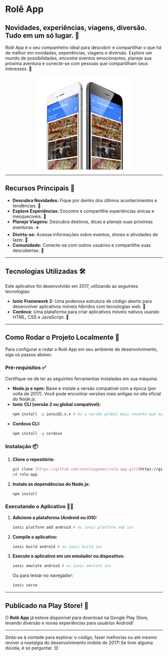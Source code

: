 # Rolê App

## Novidades, experiências, viagens, diversão. Tudo em um só lugar. 🚀

Rolê App é o seu companheiro ideal para descobrir e compartilhar o que há de melhor em novidades, experiências, viagens e diversão. Explore um mundo de possibilidades, encontre eventos emocionantes, planeje sua próxima aventura e conecte-se com pessoas que compartilham seus interesses. 🤝

<p align="center">
  <img src="https://raw.githubusercontent.com/stanleygomes/role-app/refs/heads/master/website/public/img/app.png" alt="Screenshot do Rolê App" width="300"/>
</p>

---

## Recursos Principais 🌟

* **Descubra Novidades:** Fique por dentro dos últimos acontecimentos e tendências. 📰
* **Explore Experiências:** Encontre e compartilhe experiências únicas e inesquecíveis. 💖
* **Planeje Viagens:** Descubra destinos, dicas e planeje suas próximas aventuras. ✈️
* **Divirta-se:** Acesse informações sobre eventos, shows e atividades de lazer. 🎉
* **Comunidade:** Conecte-se com outros usuários e compartilhe suas descobertas. 💬

---

## Tecnologias Utilizadas 🛠️

Este aplicativo foi desenvolvido em 2017, utilizando as seguintes tecnologias:

* **Ionic Framework 2:** Uma poderosa estrutura de código aberto para desenvolver aplicativos móveis híbridos com tecnologias web. 📱
* **Cordova:** Uma plataforma para criar aplicativos móveis nativos usando HTML, CSS e JavaScript. 🔗

---

## Como Rodar o Projeto Localmente 🚀

Para configurar e rodar o Rolê App em seu ambiente de desenvolvimento, siga os passos abaixo:

### Pré-requisitos ✅

Certifique-se de ter as seguintes ferramentas instaladas em sua máquina:

* **Node.js e npm:** Baixe e instale a versão compatível com a época (por volta de 2017). Você pode encontrar versões mais antigas no site oficial do Node.js.
* **Ionic CLI (versão 2 ou global compatível):**
    ```bash
    npm install -g ionic@2.x.x # Ou a versão global mais recente que suporte ionic 2
    ```
* **Cordova CLI:**
    ```bash
    npm install -g cordova
    ```

### Instalação 📦

1.  **Clone o repositório:**
    ```bash
    git clone [https://github.com/stanleygomes/role-app.git](https://github.com/stanleygomes/role-app.git)
    cd role-app
    ```
2.  **Instale as dependências do Node.js:**
    ```bash
    npm install
    ```

### Executando o Aplicativo 🏃‍♂️

1.  **Adicione a plataforma (Android ou iOS):**
    ```bash
    ionic platform add android # ou ionic platform add ios
    ```
2.  **Compile o aplicativo:**
    ```bash
    ionic build android # ou ionic build ios
    ```
3.  **Execute o aplicativo em um emulador ou dispositivo:**
    ```bash
    ionic emulate android # ou ionic emulate ios
    ```
    Ou para testar no navegador:
    ```bash
    ionic serve
    ```

---

## Publicado na Play Store! 📲

O **Rolê App** já esteve disponível para download na Google Play Store, levando diversão e novas experiências para usuários Android!

---

Sinta-se à vontade para explorar o código, fazer melhorias ou até mesmo reviver a nostalgia do desenvolvimento mobile de 2017! Se tiver alguma dúvida, é só perguntar. 😊
